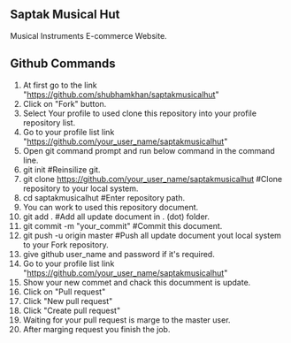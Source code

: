 Saptak Musical Hut
-------------------
Musical Instruments E-commerce Website.

Github Commands
--------------
1. At first go to the link "https://github.com/shubhamkhan/saptakmusicalhut"
2. Click on "Fork" button.
3. Select Your profile to used clone this repository into your profile repository list.
4. Go to your profile list link "https://github.com/your_user_name/saptakmusicalhut"
5. Open git command prompt and run below command in the command line.
6. git init #Reinsilize git.
7. git clone https://github.com/your_user_name/saptakmusicalhut #Clone repository to your local system.
8. cd saptakmusicalhut #Enter repository path.
9. You can work to used this repository document.
10. git add . #Add all update document in . (dot) folder.
11. git commit -m "your_commit" #Commit this document.
12. git push -u origin master #Push all update document yout local system to your Fork repository.
13. give github user_name and password if it's required.
14. Go to your profile list link "https://github.com/your_user_name/saptakmusicalhut"
15. Show your new commet and chack this documment is update.
16. Click on "Pull request"
17. Click "New pull request"
18. Click "Create pull request"
19. Waiting for your pull request is marge to the master user.
20. After marging request you finish the job.
